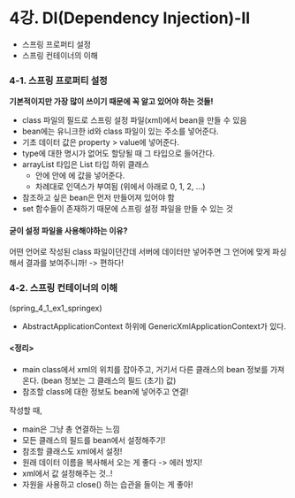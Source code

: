 ﻿# 4강. DI(Dependency Injection)-II

- 스프링 프로퍼티 설정
- 스프링 컨테이너의 이해

### 4-1. 스프링 프로퍼티 설정
**기본적이지만 가장 많이 쓰이기 때문에 꼭 알고 있어야 하는 것들!**
- class 파일의 필드로 스프링 설정 파일(xml)에서 bean을 만들 수 있음
- bean에는 유니크한 id와 class 파일이 있는 주소를 넣어준다.
- 기초 데이터 값은 property > value에 넣어준다.
- type에 대한 명시가 없어도 할당될 때 그 타입으로 들어간다.
- arrayList 타입은 List 타입 하위 클래스 
  - <property> 안에 <list> 안에 <value>에 값을 넣어준다.
  - 차례대로 인덱스가 부여됨 (위에서 아래로 0, 1, 2, ...)
- 참조하고 싶은 bean은 먼저 만들어져 있어야 함
- set 함수들이 존재하기 때문에 스프링 설정 파일을 만들 수 있는 것

#### 굳이 설정 파일을 사용해야하는 이유?
 어떤 언어로 작성된 class 파일이던간데 서버에 데이터만 넣어주면 그 언어에 맞게 파싱해서 결과를 보여주니까! -> 편하다!

### 4-2. 스프링 컨테이너의 이해
(spring_4_1_ex1_springex)
- AbstractApplicationContext 하위에 GenericXmlApplicationContext가 있다.

#### <정리>
- main class에서 xml의 위치를 잡아주고, 거기서 다른 클래스의 bean 정보를 가져온다. (bean 정보는 그 클래스의 필드 (초기) 값)
- 참조할 class에 대한 정보도 bean에 넣어주고 연결!

작성할 때,
- main은 그냥 총 연결하는 느낌
- 모든 클래스의 필드를 bean에서 설정해주기!
- 참조할 클래스도 xml에서 설정!
- 원래 데이터 이름을 복사해서 오는 게 좋다 -> 에러 방지!
- xml에서 값 설정해주는 것..!
- 자원을 사용하고 close() 하는 습관을 들이는 게 좋아!